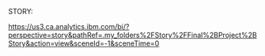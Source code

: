 STORY:

https://us3.ca.analytics.ibm.com/bi/?perspective=story&pathRef=.my_folders%2FStory%2FFinal%2BProject%2BStory&action=view&sceneId=-1&sceneTime=0
